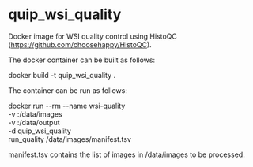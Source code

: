# quip_wsi_quality
Docker image for WSI quality control using HistoQC (https://github.com/choosehappy/HistoQC). 

The docker container can be built as follows:

docker build -t quip_wsi_quality . 

The container can be run as follows: 

docker run --rm --name wsi-quality \
     -v <path-to-images>:/data/images \
     -v <output-folder>:/data/output \
     -d quip_wsi_quality \
     run_quality /data/images/manifest.tsv

manifest.tsv contains the list of images in /data/images to be processed. 


